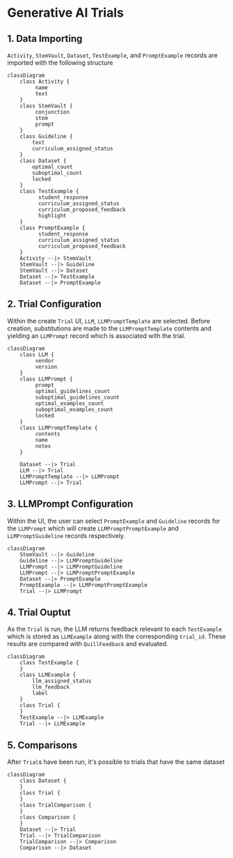 # Generative AI Trials

## 1. Data Importing

`Activity`, `StemVault`, `Dataset`, `TestExample`, and `PromptExample` records are imported with the following structure

```mermaid
classDiagram
    class Activity {
         name
         text
    }
    class StemVault {
         conjunction
         stem
         prompt
    }
    class Guideline {
        text
        curriculum_assigned_status
    }
    class Dataset {
        optimal_count
        suboptimal_count
        locked
    }
    class TestExample {
          student_response
          curriculum_assigned_status
          curriculum_proposed_feedback
          highlight
    }
    class PromptExample {
          student_response
          curriculum_assigned_status
          curriculum_proposed_feedback
    }
    Activity --|> StemVault
    StemVault --|> Guideline
    StemVault --|> Dataset
    Dataset --|> TestExample
    Dataset --|> PromptExample
```

## 2. Trial Configuration

Within the create `Trial` UI, `LLM`, `LLMPromptTemplate` are selected. Before creation, substitutions are made to the `LLMPromptTemplate` contents and yielding an `LLMPrompt` record which is associated with the trial.

```mermaid
classDiagram
    class LLM {
         vendor
         version
    }
    class LLMPrompt {
         prompt
         optimal_guidelines_count
         suboptimal_guidelines_count
         optimal_examples_count
         suboptimal_examples_count
         locked
    }
    class LLMPromptTemplate {
         contents
         name
         notes
    }

    Dataset --|> Trial
    LLM --|> Trial
    LLMPromptTemplate --|> LLMPrompt
    LLMPrompt --|> Trial
```

## 3. LLMPrompt Configuration

Within the UI, the user can select `PromptExample` and `Guideline` records for the `LLMPrompt` which will create `LLMPromptPromptExample` and `LLMPromptGuideline` records respectively.

```mermaid
classDiagram
    StemVault --|> Guideline
    Guideline --|> LLMPromptGuideline
    LLMPrompt --|> LLMPromptGuideline
    LLMPrompt --|> LLMPromptPromptExample
    Dataset --|> PromptExample
    PromptExample --|> LLMPromptPromptExample
    Trial --|> LLMPrompt
```

## 4. Trial Ouptut

As the `Trial` is run, the LLM returns feedback relevant to each `TestExample` which is stored as `LLMExample` along with the corresponding `trial_id`.   These results are compared with `QuillFeedback` and evaluated.

```mermaid
classDiagram
    class TestExample {
    }
    class LLMExample {
        llm_assigned_status
        llm_feedback
        label
    }
    class Trial {
    }
    TestExample --|> LLMExample
    Trial --|> LLMExample
```

## 5. Comparisons

After `Trial`s have been run, it's possible to trials that have the same dataset

```mermaid
classDiagram
    class Dataset {
    }
    class Trial {
    }
    class TrialComparison {
    }
    class Comparison {
    }
    Dataset --|> Trial
    Trial --|> TrialComparison
    TrialComparison --|> Comparison
    Comparison --|> Dataset
```
